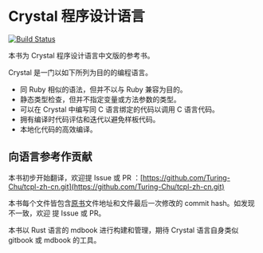 # Crystal 程序设计语言

[![Build Status](https://travis-ci.org/Turing-Chu/tcpl-zh-cn.svg?branch=master)](https://travis-ci.org/Turing-Chu/tcpl-zh-cn.svg?branch=master)

本书为 Crystal 程序设计语言中文版的参考书。

Crystal 是一门以如下所列为目的的编程语言。

* 同 Ruby 相似的语法，但并不以与 Ruby 兼容为目的。
* 静态类型检查，但并不指定变量或方法参数的类型。
* 可以在 Crystal 中编写同 C 语言绑定的代码以调用 C 语言代码。
* 拥有编译时代码评估和迭代以避免样板代码。
* 本地化代码的高效编译。


## 向语言参考作贡献

本书初步开始翻译，欢迎提 Issue 或 PR ：[https://github.com/Turing-Chu/tcpl-zh-cn.git](https://github.com/Turing-Chu/tcpl-zh-cn.git)

本书每个文件皆包含[原书](https://github.com/crystal-lang/crystal-book.git)文件地址和文件最后一次修改的 commit hash。如发现不一致，欢迎 提 Issue 或 PR。

本书以 Rust 语言的 mdbook 进行构建和管理，期待 Crystal 语言自身类似 gitbook 或 mdbook 的工具。

